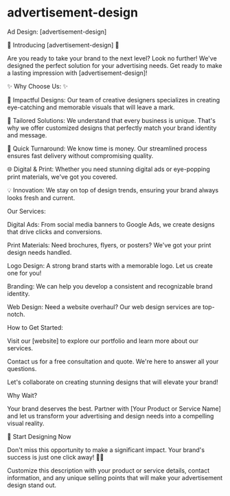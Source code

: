# advertisement-design
Ad Design: [advertisement-design]

🌟 Introducing [advertisement-design] 🌟

Are you ready to take your brand to the next level? Look no further! We've designed the perfect solution for your advertising needs. Get ready to make a lasting impression with [advertisement-design]!

✨ Why Choose Us: ✨

🎯 Impactful Designs: Our team of creative designers specializes in creating eye-catching and memorable visuals that will leave a mark.

💼 Tailored Solutions: We understand that every business is unique. That's why we offer customized designs that perfectly match your brand identity and message.

🚀 Quick Turnaround: We know time is money. Our streamlined process ensures fast delivery without compromising quality.

🌐 Digital & Print: Whether you need stunning digital ads or eye-popping print materials, we've got you covered.

💡 Innovation: We stay on top of design trends, ensuring your brand always looks fresh and current.

Our Services:

Digital Ads: From social media banners to Google Ads, we create designs that drive clicks and conversions.

Print Materials: Need brochures, flyers, or posters? We've got your print design needs handled.

Logo Design: A strong brand starts with a memorable logo. Let us create one for you!

Branding: We can help you develop a consistent and recognizable brand identity.

Web Design: Need a website overhaul? Our web design services are top-notch.

How to Get Started:

Visit our [website] to explore our portfolio and learn more about our services.

Contact us for a free consultation and quote. We're here to answer all your questions.

Let's collaborate on creating stunning designs that will elevate your brand!

Why Wait?

Your brand deserves the best. Partner with [Your Product or Service Name] and let us transform your advertising and design needs into a compelling visual reality.

🔗 Start Designing Now

Don't miss this opportunity to make a significant impact. Your brand's success is just one click away! 🚀💼

Customize this description with your product or service details, contact information, and any unique selling points that will make your advertisement design stand out.
